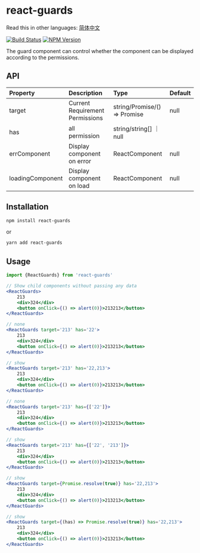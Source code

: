 # react-guards

Read this in other languages: [简体中文](https://github.com/wsafight/react-guards/blob/main/README.zh-CN.md)

[![Build Status](https://www.travis-ci.org/wsafight/react-guards.svg?branch=main)](https://www.travis-ci.org/wsafight/react-guards)
[![NPM Version](https://badgen.net/npm/v/react-guards)](https://www.npmjs.com/package/react-guards)

The guard component can control whether the component can be displayed according to the permissions.

## API

| Property | Description | Type | Default |
| :----| :---- | :---- | :---- |
| target | Current Requirement Permissions | string/Promise/() => Promise | null |
| has | all permission |  string/string[] ｜ null |
| errComponent | Display component on error | ReactComponent | null |
| loadingComponent | Display component on load | ReactComponent | null |


## Installation

```bash
npm install react-guards
```

or

```bash
yarn add react-guards
```

## Usage

```jsx
import {ReactGuards} from 'react-guards'

// Show child components without passing any data
<ReactGuards>
    213
    <div>324</div>
    <button onClick={() => alert(0)}>213213</button>
</ReactGuards>
```

```jsx
// none
<ReactGuards target='213' has='22'>
    213
    <div>324</div>
    <button onClick={() => alert(0)}>213213</button>
</ReactGuards>

// show
<ReactGuards target='213' has='22,213'>
    213
    <div>324</div>
    <button onClick={() => alert(0)}>213213</button>
</ReactGuards>

// none
<ReactGuards target='213' has={['22']}>
    213
    <div>324</div>
    <button onClick={() => alert(0)}>213213</button>
</ReactGuards>

// show
<ReactGuards target='213' has={['22', '213']}>
    213
    <div>324</div>
    <button onClick={() => alert(0)}>213213</button>
</ReactGuards>

// show
<ReactGuards target={Promise.resolve(true)} has='22,213'>
    213
    <div>324</div>
    <button onClick={() => alert(0)}>213213</button>
</ReactGuards>

// show
<ReactGuards target={(has) => Promise.resolve(true)} has='22,213'>
    213
    <div>324</div>
    <button onClick={() => alert(0)}>213213</button>
</ReactGuards>
```